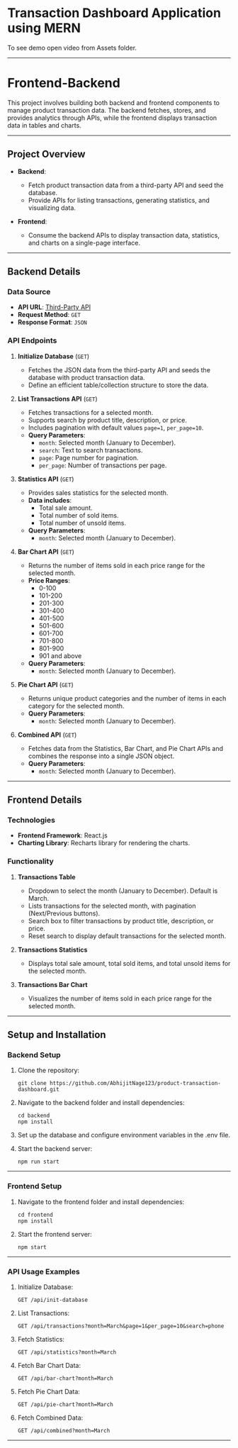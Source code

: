 # Transaction Dashboard Application using MERN

To see demo open video from Assets folder.

---

# Frontend-Backend

This project involves building both backend and frontend components to manage product transaction data. The backend fetches, stores, and provides analytics through APIs, while the frontend displays transaction data in tables and charts.

---

## Project Overview

- **Backend**: 
  - Fetch product transaction data from a third-party API and seed the database.
  - Provide APIs for listing transactions, generating statistics, and visualizing data.
  
- **Frontend**: 
  - Consume the backend APIs to display transaction data, statistics, and charts on a single-page interface.

---

## Backend Details

### Data Source

- **API URL**: [Third-Party API](https://s3.amazonaws.com/roxiler.com/product_transaction.json)
- **Request Method**: `GET`
- **Response Format**: `JSON`

### API Endpoints

1. **Initialize Database** (`GET`)
   - Fetches the JSON data from the third-party API and seeds the database with product transaction data.
   - Define an efficient table/collection structure to store the data.

2. **List Transactions API** (`GET`)
   - Fetches transactions for a selected month.
   - Supports search by product title, description, or price.
   - Includes pagination with default values `page=1`, `per_page=10`.
   - **Query Parameters**:
     - `month`: Selected month (January to December).
     - `search`: Text to search transactions.
     - `page`: Page number for pagination.
     - `per_page`: Number of transactions per page.

3. **Statistics API** (`GET`)
   - Provides sales statistics for the selected month.
   - **Data includes**:
     - Total sale amount.
     - Total number of sold items.
     - Total number of unsold items.
   - **Query Parameters**:
     - `month`: Selected month (January to December).

4. **Bar Chart API** (`GET`)
   - Returns the number of items sold in each price range for the selected month.
   - **Price Ranges**:
     - 0-100
     - 101-200
     - 201-300
     - 301-400
     - 401-500
     - 501-600
     - 601-700
     - 701-800
     - 801-900
     - 901 and above
   - **Query Parameters**:
     - `month`: Selected month (January to December).

5. **Pie Chart API** (`GET`)
   - Returns unique product categories and the number of items in each category for the selected month.
   - **Query Parameters**:
     - `month`: Selected month (January to December).

6. **Combined API** (`GET`)
   - Fetches data from the Statistics, Bar Chart, and Pie Chart APIs and combines the response into a single JSON object.
   - **Query Parameters**:
     - `month`: Selected month (January to December).

---

## Frontend Details

### Technologies

- **Frontend Framework**: React.js
- **Charting Library**: Recharts library for rendering the charts.

### Functionality

1. **Transactions Table**
   - Dropdown to select the month (January to December). Default is March.
   - Lists transactions for the selected month, with pagination (Next/Previous buttons).
   - Search box to filter transactions by product title, description, or price.
   - Reset search to display default transactions for the selected month.

2. **Transactions Statistics**
   - Displays total sale amount, total sold items, and total unsold items for the selected month.

3. **Transactions Bar Chart**
   - Visualizes the number of items sold in each price range for the selected month.

---

## Setup and Installation

### Backend Setup

1. Clone the repository:

   ```
   git clone https://github.com/AbhijitNage123/product-transaction-dashboard.git
   ```

2. Navigate to the backend folder and install dependencies:

	```
	cd backend
	npm install
	```

3. Set up the database and configure environment variables in the .env file.

4. Start the backend server:

	```
	npm run start
	```

---

### Frontend Setup

1. Navigate to the frontend folder and install dependencies:

	```
	cd frontend
	npm install
	```

2. Start the frontend server:

	```
	npm start
	```
---

### API Usage Examples

1. Initialize Database:

	```
	GET /api/init-database
	```

2. List Transactions:

	```
	GET /api/transactions?month=March&page=1&per_page=10&search=phone
	```

3. Fetch Statistics:

	```
	GET /api/statistics?month=March
	```

4. Fetch Bar Chart Data:

	```
	GET /api/bar-chart?month=March
	```

5. Fetch Pie Chart Data:

	```
	GET /api/pie-chart?month=March
	```

6. Fetch Combined Data:

	```
	GET /api/combined?month=March
	```

---

